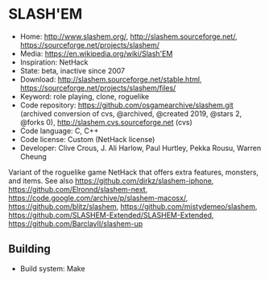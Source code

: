 # SLASH'EM

- Home: http://www.slashem.org/, http://slashem.sourceforge.net/, https://sourceforge.net/projects/slashem/
- Media: https://en.wikipedia.org/wiki/Slash'EM
- Inspiration: NetHack
- State: beta, inactive since 2007
- Download: http://slashem.sourceforge.net/stable.html, https://sourceforge.net/projects/slashem/files/
- Keyword: role playing, clone, roguelike
- Code repository: https://github.com/osgamearchive/slashem.git (archived conversion of cvs, @archived, @created 2019, @stars 2, @forks 0), http://slashem.cvs.sourceforge.net (cvs)
- Code language: C, C++
- Code license: Custom (NetHack license)
- Developer: Clive Crous, J. Ali Harlow, Paul Hurtley, Pekka Rousu, Warren Cheung

Variant of the roguelike game NetHack that offers extra features, monsters, and items.
See also https://github.com/dirkz/slashem-iphone, https://github.com/Elronnd/slashem-next, https://code.google.com/archive/p/slashem-macosx/, https://github.com/blitz/slashem, https://github.com/mistydemeo/slashem,
https://github.com/SLASHEM-Extended/SLASHEM-Extended, https://github.com/BarclayII/slashem-up

## Building

- Build system: Make
